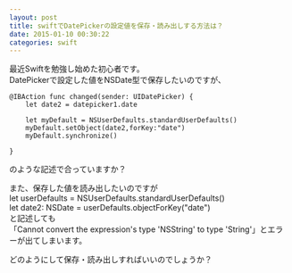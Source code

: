 ```yaml
---
layout: post
title: swiftでDatePickerの設定値を保存・読み出しする方法は？
date: 2015-01-10 00:30:22
categories: swift
---
```

<p>最近Swiftを勉強し始めた初心者です。<br>
DatePickerで設定した値をNSDate型で保存したいのですが、</p>

<pre><code>@IBAction func changed(sender: UIDatePicker) {
    let date2 = datepicker1.date

    let myDefault = NSUserDefaults.standardUserDefaults()
    myDefault.setObject(date2,forKey:"date")
    myDefault.synchronize()

}
</code></pre>

<p>のような記述で合っていますか？</p>

<p>また、保存した値を読み出したいのですが<br>
        let userDefaults = NSUserDefaults.standardUserDefaults()<br>
        let date2: NSDate = userDefaults.objectForKey("date")<br>
と記述しても<br>
「Cannot convert the expression's type 'NSString' to type 'String'」とエラーが出てしまいます。</p>

<p>どのようにして保存・読み出しすればいいのでしょうか？</p>
